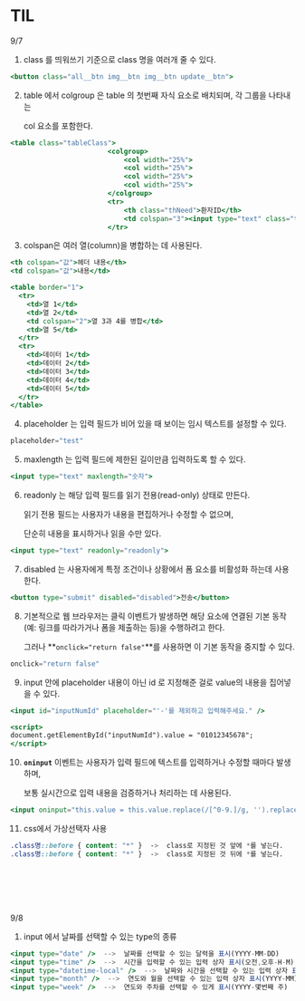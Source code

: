 # TIL
9/7

1. class 를 띄워쓰기 기준으로 class 명을 여러개 줄 수 있다.

```jsx
<button class="all__btn img__btn img__btn update__btn">
```

2. table 에서 colgroup 은 table 의 첫번째 자식 요소로 배치되며, 각 그룹을 나타내는 
    
    col 요소를 포함한다.
    

```jsx
<table class="tableClass">
						<colgroup>
							<col width="25%">
							<col width="25%">
							<col width="25%">
							<col width="25%">
						</colgroup>
						<tr>
							<th class="thNeed">환자ID</th>
							<td colspan="3"><input type="text" class="tdInputClass" placeholder="test" maxlength="20" style="width: 28%; height: 50%;" readonly="readonly" disabled="disabled" /></td>
						</tr>
```

3. colspan은 여러 열(column)을 병합하는 데 사용된다.

```jsx
<th colspan="값">헤더 내용</th>
<td colspan="값">내용</td>

<table border="1">
  <tr>
    <td>열 1</td>
    <td>열 2</td>
    <td colspan="2">열 3과 4를 병합</td>
    <td>열 5</td>
  </tr>
  <tr>
    <td>데이터 1</td>
    <td>데이터 2</td>
    <td>데이터 3</td>
    <td>데이터 4</td>
    <td>데이터 5</td>
  </tr>
</table>
```

4. placeholder 는 입력 필드가 비어 있을 때 보이는 임시 텍스트를 설정할 수 있다.

```jsx
placeholder="test"
```

5. maxlength 는 입력 필드에 제한된 길이만큼 입력하도록 할 수 있다.

```jsx
<input type="text" maxlength="숫자">
```

6. readonly 는 해당 입력 필드를 읽기 전용(read-only) 상태로 만든다.
    
    읽기 전용 필드는 사용자가 내용을 편집하거나 수정할 수 없으며, 
    
    단순히 내용을 표시하거나 읽을 수만 있다.
    

```jsx
<input type="text" readonly="readonly">
```

7. disabled 는 사용자에게 특정 조건이나 상황에서 폼 요소를 비활성화 하는데 사용한다.

```jsx
<button type="submit" disabled="disabled">전송</button>
```

8. 기본적으로 웹 브라우저는 클릭 이벤트가 발생하면 해당 요소에 연결된 기본 동작(예: 링크를 따라가거나 폼을 제출하는 등)을 수행하려고 한다.
    
    그러나 **`onclick="return false"`**를 사용하면 이 기본 동작을 중지할 수 있다.
    

```jsx
onclick="return false"
```

9. input 안에 placeholder 내용이 아닌 id 로 지정해준 걸로 value의 내용을 집어넣을 수 있다.

```jsx
<input id="inputNumId" placeholder="'-'를 제외하고 입력해주세요." />

<script>
document.getElementById("inputNumId").value = "01012345678";
</script>
```

10. **`oninput`** 이벤트는 사용자가 입력 필드에 텍스트를 입력하거나 수정할 때마다 발생하며, 
    
    보통 실시간으로 입력 내용을 검증하거나 처리하는 데 사용된다.
    

```jsx
<input oninput="this.value = this.value.replace(/[^0-9.]/g, '').replace(/(\..*)\./g, '$1');" />
```

11. css에서 가상선택자 사용

```css
.class명::before { content: "*" }  ->  class로 지정된 것 앞에 *를 넣는다.
.class명::before { content: "*" }  ->  class로 지정된 것 뒤에 *를 넣는다.
```
<br><br><br><br>

9/8

1. input 에서 날짜를 선택할 수 있는 type의 종류

```jsx
<input type="date" />  -->  날짜를 선택할 수 있는 달력을 표시(YYYY-MM-DD)
<input type="time" />  -->  시간을 입력할 수 있는 입력 상자 표시(오전,오후-H-M)
<input type="datetime-local" />  -->  날짜와 시간을 선택할 수 있는 입력 상자 표시(YYYY-MM-DD -H-M-오전,오후)
<input type="month" />  -->  연도와 월을 선택할 수 있는 입력 상자 표시(YYYY-MM)
<input type="week" />  -->  연도와 주차를 선택할 수 있게 표시(YYYY-몇번째 주)
```
